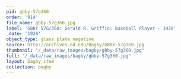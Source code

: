 ```yaml
---
pid: gbby-57g360
order: '914'
file_name: gbby-57g360.jpg
label: 'GBBY 57G/360: Gerald R. Griffin: Baseball Player - 1928'
_date: '1928'
object_type: glass plate negative
source: http://archives.nd.edu/Bagby/GBBY-57g360.jpg
thumbnail: "/_data/raw_images/bagby/gbby-57g360.jpg"
full: "/_data/raw_images/bagby/gbby-57g360.jpg"
layout: bagby_item
collection: bagby
---
```

